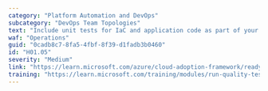 ```yaml
---
category: "Platform Automation and DevOps"
subcategory: "DevOps Team Topologies"
text: "Include unit tests for IaC and application code as part of your build process."
waf: "Operations"
guid: "0cadb8c7-8fa5-4fbf-8f39-d1fadb3b0460"
id: "H01.05"
severity: "Medium"
link: "https://learn.microsoft.com/azure/cloud-adoption-framework/ready/considerations/development-strategy-development-lifecycle#automated-builds"
training: "https://learn.microsoft.com/training/modules/run-quality-tests-build-pipeline/"
---
```

